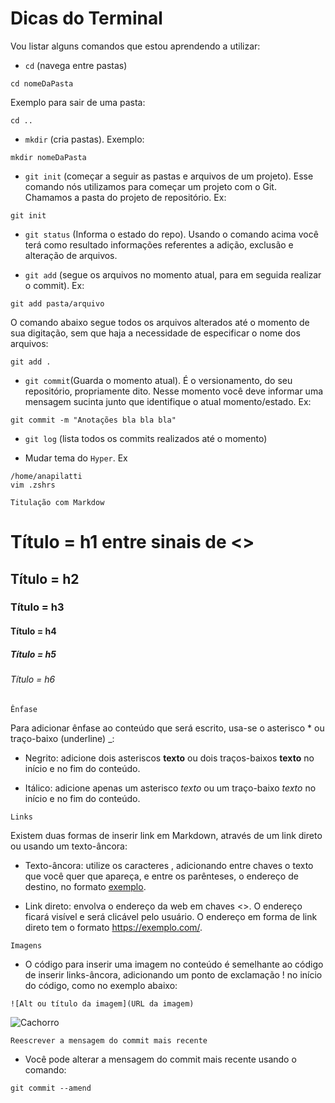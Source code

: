 # Dicas do Terminal

Vou listar alguns comandos que estou aprendendo a utilizar:

- `cd` (navega entre pastas)
```
cd nomeDaPasta
```
Exemplo para sair de uma pasta:
```
cd ..
```
- `mkdir` (cria pastas). Exemplo:
```
mkdir nomeDaPasta
```
- `git init` (começar a seguir as pastas e arquivos de um projeto). Esse comando nós utilizamos para começar um projeto com o Git. Chamamos a pasta do projeto de repositório. Ex:
```
git init
```
- `git status` (Informa o estado do repo). Usando o comando acima você terá como resultado informações referentes a adição, exclusão e alteração de arquivos. 

- `git add` (segue os arquivos no momento atual, para em seguida realizar o commit). Ex:
```
git add pasta/arquivo
```

O comando abaixo segue todos os arquivos alterados até o momento de sua digitação, sem que haja a necessidade de especificar o nome dos arquivos:
```
git add .
```
- `git commit`(Guarda o momento atual). É o versionamento, do seu repositório, propriamente dito. Nesse momento você deve informar uma mensagem sucinta junto que identifique o atual momento/estado. Ex:
```
git commit -m "Anotações bla bla bla"
```
- `git log` (lista todos os commits realizados até o momento)

- Mudar tema do `Hyper`. Ex
```
/home/anapilatti
vim .zshrs
```


`Titulação com Markdow`

# Título  = h1 entre sinais de <>
## Título = h2
### Título = h3
#### Título = h4
##### Título = h5
###### Título = h6 

`Ênfase`

Para adicionar ênfase ao conteúdo que será escrito, usa-se o asterisco * ou traço-baixo (underline) _:

- Negrito: adicione dois asteriscos **texto** ou dois traços-baixos __texto__ no início e no fim do conteúdo.

- Itálico: adicione apenas um asterisco *texto* ou um traço-baixo _texto_ no início e no fim do conteúdo.

`Links`

Existem duas formas de inserir link em Markdown, através de um link direto ou usando um texto-âncora:

- Texto-âncora: utilize os caracteres [](), adicionando entre chaves o texto que você quer que apareça, e entre os parênteses, o endereço de destino, no formato [exemplo](https://exemplo.com/).

- Link direto: envolva o endereço da web em chaves <>. O endereço ficará visível e será clicável pelo usuário. O endereço em forma de link direto tem o formato <https://exemplo.com/>.

`Imagens`

- O código para inserir uma imagem no conteúdo é semelhante ao código de inserir links-âncora, adicionando um ponto de exclamação ! no início do código, como no exemplo abaixo:

```
![Alt ou título da imagem](URL da imagem)
```
![Cachorro](https://www.kindpng.com/picc/m/266-2665762_hd-cachorro-png-imagens-de-cachorros-em-png.png)



`Reescrever a mensagem do commit mais recente`
- Você pode alterar a mensagem do commit mais recente usando o comando:

```
git commit --amend
```
